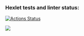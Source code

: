 ### Hexlet tests and linter status:
[![Actions Status](https://github.com/hdekjsne/frontend-project-44/workflows/hexlet-check/badge.svg)](https://github.com/hdekjsne/frontend-project-44/actions)

<a href="https://codeclimate.com/github/hdekjsne/frontend-project-44/maintainability"><img src="https://api.codeclimate.com/v1/badges/7bf96b8049787005daa7/maintainability" /></a>

<script id="asciicast-givsH5K9E6NqdstzbjjtDfrfc" src="https://asciinema.org/a/givsH5K9E6NqdstzbjjtDfrfc.js" async></script>
